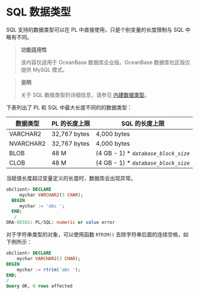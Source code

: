 SQL 数据类型 
=============================

SQL 支持的数据类型可以在 PL 中直接使用，只是个别变量的长度限制与 SQL 中略有不同。


>**功能适用性**
>
>该内容仅适用于 OceanBase 数据库企业版。OceanBase 数据库社区版仅提供 MySQL 模式。

>**说明**
>
>关于 SQL 数据类型的详细信息，请参见 [内建数据类型](../../6.sql-syntax/3.common-tenant-oracle-mode/3.basic-elements-1/1.built-in-data-types/1.overview-of-built-in-data-types.md)。

下表列出了 PL 和 SQL 中最大长度不同的的数据类型：


| **数据类型**  | **PL 的长度上限** |                     **SQL 的长度上限**                      |
|-----------|--------------|--------------------------------------------------------|
| VARCHAR2  | 32,767 bytes | 4,000 bytes                                            |
| NVARCHAR2 | 32,767 bytes | 4,000 bytes                                            |
| BLOB      | 48 M         | (4 GB - 1) \*  *`database_block_size`* |
| CLOB      | 48 M         | (4 GB - 1) \*  *`database_block_size`* |



当赋值长度超过变量定义的长度时，数据库会出现异常。

```sql
obclient> DECLARE
     mychar VARCHAR2(3 CHAR);
  BEGIN
     mychar := 'abc ';
  END;
   /
ORA-06502: PL/SQL: numeric or value error
```



对于字符串类型的对象，可以使用函数 `RTRIM()` 去除字符串后面的连续空格，如下例所示：

```sql
obclient> DECLARE
    mychar VARCHAR2(3 CHAR);
BEGIN
    mychar := rtrim('abc ');
END;
/
Query OK, 0 rows affected 
```


